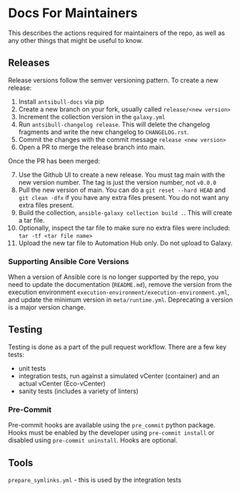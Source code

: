 # Docs For Maintainers

This describes the actions required for maintainers of the repo, as well as any other things that might be useful to know.

## Releases

Release versions follow the semver versioning pattern. To create a new release:

1. Install `antsibull-docs` via pip
2. Create a new branch on your fork, usually called `release/<new version>`
3. Increment the collection version in the `galaxy.yml`
4. Run `antsibull-changelog release`. This will delete the changelog fragments and write the new changelog to `CHANGELOG.rst`.
5. Commit the changes with the commit message `release <new version>`
6. Open a PR to merge the release branch into main.

Once the PR has been merged:

7. Use the Github UI to create a new release. You must tag main with the new version number. The tag is just the version number, not `v0.0.0`
8. Pull the new version of main. You can do a `git reset --hard HEAD` and `git clean -dfx` if you have any extra files present. You do not want any extra files present.
9. Build the collection, `ansible-galaxy collection build .`. This will create a tar file.
10. Optionally, inspect the tar file to make sure no extra files were included: `tar -tf <tar file name>`
11. Upload the new tar file to Automation Hub only. Do not upload to Galaxy.

### Supporting Ansible Core Versions

When a version of Ansible core is no longer supported by the repo, you need to update the documentation (`README.md`), remove the version from the execution environment `execution-environment/execution-environment.yml`, and update the minimum version in `meta/runtime.yml`. Deprecating a version is a major version change.

## Testing

Testing is done as a part of the pull request workflow. There are a few key tests:
- unit tests
- integration tests, run against a simulated vCenter (container) and an actual vCenter (Eco-vCenter)
- sanity tests (includes a variety of linters)

### Pre-Commit

Pre-commit hooks are available using the `pre_commit` python package. Hooks must be enabled by the developer using `pre-commit install` or disabled using `pre-commit uninstall`. Hooks are optional.

## Tools

`prepare_symlinks.yml` - this is used by the integration tests
